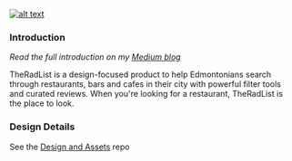 [![alt text](https://cdn-images-1.medium.com/max/1600/1*3A1c7OFEVCFWX-nwayHYdQ.png "TheRadList frontpage")](https://www.theradlist.com)

### Introduction

*Read the full introduction on my [Medium blog](https://medium.com/arjunkalburgi/theradlist-a-new-side-product-e07bf0d3fdd8)*

TheRadList is a design-focused product to help Edmontonians search through restaurants, bars and cafes in their city with powerful filter tools and curated reviews. When you're looking for a restaurant, TheRadList is the place to look. 

### Design Details 

See the [Design and Assets](https://github.com/theradlist/Design-and-Assets) repo
